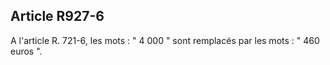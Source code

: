Article R927-6
----
A l'article R. 721-6, les mots : " 4 000 " sont remplacés par les mots : " 460
euros ".
